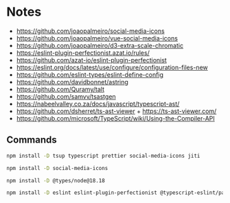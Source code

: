 # Notes

- https://github.com/joaopalmeiro/social-media-icons
- https://github.com/joaopalmeiro/vue-social-media-icons
- https://github.com/joaopalmeiro/d3-extra-scale-chromatic
- https://eslint-plugin-perfectionist.azat.io/rules/
- https://github.com/azat-io/eslint-plugin-perfectionist
- https://eslint.org/docs/latest/use/configure/configuration-files-new
- https://github.com/eslint-types/eslint-define-config
- https://github.com/davidbonnet/astring
- https://github.com/Quramy/talt
- https://github.com/samvv/tsastgen
- https://nabeelvalley.co.za/docs/javascript/typescript-ast/
- https://github.com/dsherret/ts-ast-viewer + https://ts-ast-viewer.com/
- https://github.com/microsoft/TypeScript/wiki/Using-the-Compiler-API

## Commands

```bash
npm install -D tsup typescript prettier social-media-icons jiti
```

```bash
npm install -D social-media-icons
```

```bash
npm install -D @types/node@18.18
```

```bash
npm install -D eslint eslint-plugin-perfectionist @typescript-eslint/parser eslint-define-config
```
